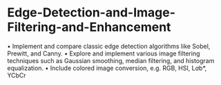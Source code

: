 # Edge-Detection-and-Image-Filtering-and-Enhancement
• Implement and compare classic edge detection algorithms like Sobel, Prewitt, and Canny. • Explore and implement various image filtering techniques such as Gaussian smoothing, median filtering, and histogram equalization. • Include colored image conversion, e.g. RGB, HSI, L*a*b*, YCbCr
